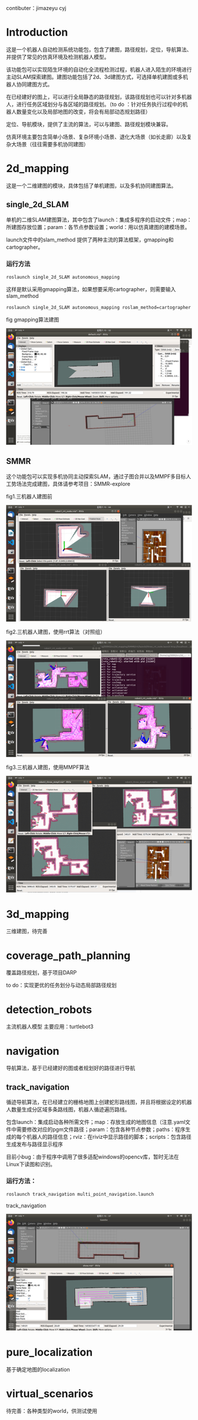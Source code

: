 contibuter：jimazeyu cyj

# Introduction

这是一个机器人自动检测系统功能包，包含了建图，路径规划，定位，导航算法、并提供了常见的仿真环境及检测机器人模型。

该功能包可以实现陌生环境的自动化全流程检测过程，机器人进入陌生的环境进行主动SLAM探索建图。建图功能包括了2d、3d建图方式，可选择单机建图或多机器人协同建图方式。

在已经建好的图上，可以进行全局静态的路径规划，该路径规划也可以针对多机器人，进行任务区域划分与各区域的路径规划。（to do ：针对任务执行过程中的机器人数量变化以及局部地图的改变，将会有局部动态规划路径）

定位、导航模块，提供了主流的算法，可以与建图、路径规划模块兼容。

仿真环境主要包含简单小场景、复杂环境小场景、退化大场景（如长走廊）以及复杂大场景（往往需要多机协同建图）

# 2d_mapping

这是一个二维建图的模块，具体包括了单机建图，以及多机协同建图算法。

## single_2d_SLAM

单机的二维SLAM建图算法，其中包含了launch：集成多程序的启动文件；map：所建图存放位置；param：各节点参数设置；world：用以仿真建图的建模场景。

launch文件中的slam_method 提供了两种主流的算法框架，gmapping和cartographer。

### 运行方法

```bash
roslaunch single_2d_SLAM autonomous_mapping 
```

这样是默认采用gmapping算法，如果想要采用cartographer，则需要输入slam_method

```bash
roslaunch single_2d_SLAM autonomous_mapping roslam_method=cartographer
```

fig gmapping算法建图

![gmapping.png](image/gmapping.png)

## SMMR

 这个功能包可以实现多机协同主动探索SLAM，通过子图合并以及MMPF多目标人工势场法完成建图，具体请参考项目：SMMR-explore

fig1.三机器人建图前

![三机器人建图前.png](image/before_mapping.png)

fig2.三机器人建图，使用rrt算法（对照组）

![rrt算法建图过程.png](image/rrt_mapping.png)

fig3.三机器人建图，使用MMPF算法

![mmpf建图.png](image/mmpf_mapping.png)

# 3d_mapping

三维建图，待完善

# coverage_path_planning

覆盖路径规划，基于项目DARP

to do：实现更优的任务划分与动态局部路径规划

# detection_robots

主流机器人模型 主要应用：turtlebot3

# navigation

导航算法，基于已经建好的图或者规划好的路径进行导航

## track_navigation

循迹导航算法，在已经建立的栅格地图上创建蛇形路线图，并且将根据设定的机器人数量生成分区域多条路线图，机器人循迹遍历路线。

包含launch：集成启动各种所需文件；map：存放生成的地图信息（注意.yaml文件中需要修改对应的pgm文件路径；param：包含各种节点参数；paths：程序生成的每个机器人的路径信息；rviz：在riviz中显示路径的脚本；scripts：包含路径生成发布与路径显示程序

目前小bug：由于程序中调用了很多适配windows的opencv库，暂时无法在Linux下读图和识别。

### 运行方法：

```bash
roslaunch track_navigation multi_point_navigation.launch
```

track_navigation

![track_navigation.png](image/track_navigation.png)

# pure_localization

基于确定地图的localization

# virtual_scenarios

待完善：各种类型的world，供测试使用